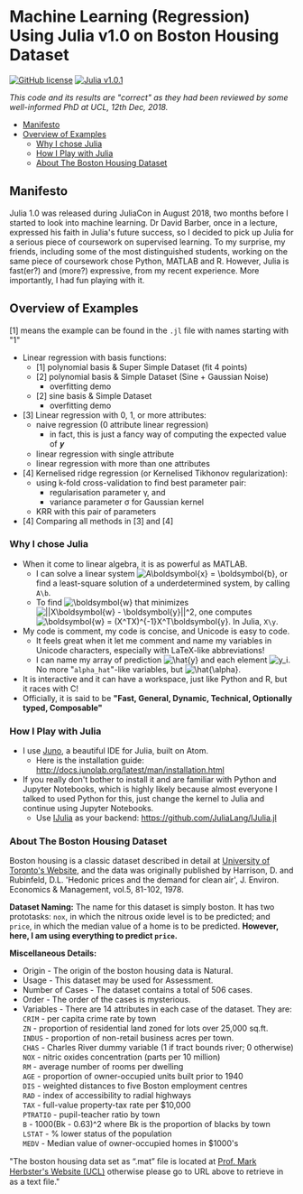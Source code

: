 # Machine Learning (Regression) Using Julia v1.0 on Boston Housing Dataset 
[![GitHub license](https://img.shields.io/badge/license-MIT-blue.svg)](https://github.com/qin-yu/ml-julia-boston-housing/blob/master/LICENSE)
[![Julia v1.0.1](https://img.shields.io/badge/Julia-v1.0.1-brightgreen.svg)](https://julialang.org/blog/2018/08/one-point-zero)

*This code and its results are "correct" as they had been reviewed by some well-informed PhD at UCL, 12th Dec, 2018.*

- [Manifesto](#manifesto)
- [Overview of Examples](#overview-of-examples)
  - [Why I chose Julia](#why-i-chose-julia)
  - [How I Play with Julia](#how-i-play-with-julia)
  - [About The Boston Housing Dataset](#about-the-boston-housing-dataset)

## Manifesto
Julia 1.0 was released during JuliaCon in August 2018, two months before I started to look into machine learning. Dr David Barber, once in a lecture, expressed his faith in Julia's future success, so I decided to pick up Julia for a serious piece of coursework on supervised learning. To my surprise, my friends, including some of the most distinguished students, working on the same piece of coursework chose Python, MATLAB and R. However, Julia is fast(er?) and (more?) expressive, from my recent experience. More importantly, I had fun playing with it.

## Overview of Examples
[1] means the example can be found in the `.jl` file with names starting with "1"
- Linear regression with basis functions:
  - [1] polynomial basis & Super Simple Dataset (fit 4 points)
  - [2] polynomial basis & Simple Dataset (Sine + Gaussian Noise)
    - overfitting demo
  - [2] sine basis & Simple Dataset
    - overfitting demo
- [3] Linear regression with 0, 1, or more attributes:
  - naive regression (0 attribute linear regression)
    - in fact, this is just a fancy way of computing the expected value of 𝒚
  - linear regression with single attribute
  - linear regression with more than one attributes
- [4] Kernelised ridge regression (or Kernelised Tikhonov regularization):
  - using k-fold cross-validation to find best parameter pair:
    - regularisation parameter γ, and
    - variance parameter σ for Gaussian kernel
  - KRR with this pair of parameters
- [4] Comparing all methods in [3] and [4]

### Why I chose Julia
- When it come to linear algebra, it is as powerful as MATLAB.
  - I can solve a linear system <img src="https://latex.codecogs.com/gif.latex?\inline&space;A\boldsymbol{x}&space;=&space;\boldsymbol{b}" title="A\boldsymbol{x} = \boldsymbol{b}" />, or find a least-square solution of a underdetermined system, by calling `A\b`.
  - To find <img src="https://latex.codecogs.com/gif.latex?\boldsymbol{w}" title="\boldsymbol{w}" /> that minimizes <img src="https://latex.codecogs.com/gif.latex?\inline&space;||X\boldsymbol{w}&space;-&space;\boldsymbol{y}||^2" title="||X\boldsymbol{w} - \boldsymbol{y}||^2" />, one computes <img src="https://latex.codecogs.com/gif.latex?\inline&space;\boldsymbol{w}&space;=&space;(X^TX)^{-1}X^T\boldsymbol{y}" title="\boldsymbol{w} = (X^TX)^{-1}X^T\boldsymbol{y}" />. In Julia, `X\y`.
- My code is comment, my code is concise, and Unicode is easy to code.
  - It feels great when it let me comment and name my variables in Unicode characters, especially with LaTeX-like abbreviations!
  - I can name my array of prediction <img src="https://latex.codecogs.com/gif.latex?\inline&space;\hat{y}" title="\hat{y}" /> and each element <img src="https://latex.codecogs.com/gif.latex?\inline&space;y_i" title="y_i" />. No more "`alpha_hat`"-like variables, but <img src="https://latex.codecogs.com/gif.latex?\inline&space;\hat{\alpha}" title="\hat{\alpha}" />.
- It is interactive and it can have a workspace, just like Python and R, but it races with C!
- Officially, it is said to be **"Fast, General, Dynamic, Technical, Optionally typed, Composable"**

### How I Play with Julia
- I use [Juno](http://junolab.org), a beautiful IDE for Julia, built on Atom.
  - Here is the installation guide: http://docs.junolab.org/latest/man/installation.html
- If you really don't bother to install it and are familiar with Python and Jupyter Notebooks, which is highly likely because almost everyone I talked to used Python for this, just change the kernel to Julia and continue using Jupyter Notebooks.
  - Use [IJulia](https://github.com/JuliaLang/IJulia.jl) as your backend: https://github.com/JuliaLang/IJulia.jl

### About The Boston Housing Dataset
Boston housing is a classic dataset described in detail at [University of Toronto's Website](http://www.cs.toronto.edu/~delve/data/boston/bostonDetail.html), and the data was originally published by Harrison, D. and Rubinfeld, D.L. 'Hedonic prices and the demand for clean air', J. Environ. Economics & Management, vol.5, 81-102, 1978.

**Dataset Naming:**
The name for this dataset is simply boston. It has two prototasks: `nox`, in which the nitrous oxide level is to be predicted; and `price`, in which the median value of a home is to be predicted. **However, here, I am using everything to predict `price`.**

**Miscellaneous Details:**  
- Origin - The origin of the boston housing data is Natural.  
- Usage - This dataset may be used for Assessment.  
- Number of Cases - The dataset contains a total of 506 cases.  
- Order - The order of the cases is mysterious.  
- Variables - There are 14 attributes in each case of the dataset. They are:  
  `CRIM` - per capita crime rate by town  
  `ZN` - proportion of residential land zoned for lots over 25,000 sq.ft.  
  `INDUS` - proportion of non-retail business acres per town.  
  `CHAS` - Charles River dummy variable (1 if tract bounds river; 0 otherwise)  
  `NOX` - nitric oxides concentration (parts per 10 million)  
  `RM` - average number of rooms per dwelling  
  `AGE` - proportion of owner-occupied units built prior to 1940  
  `DIS` - weighted distances to five Boston employment centres  
  `RAD` - index of accessibility to radial highways  
  `TAX` - full-value property-tax rate per $10,000  
  `PTRATIO` - pupil-teacher ratio by town  
  `B` - 1000(Bk - 0.63)^2 where Bk is the proportion of blacks by town  
  `LSTAT` - % lower status of the population  
  `MEDV` - Median value of owner-occupied homes in $1000's  

"The boston housing data set as “.mat” ﬁle is located at [Prof. Mark Herbster's Website (UCL)](http://www.cs.ucl.ac.uk/staff/M.Herbster/boston) otherwise please go to URL above to retrieve in as a text ﬁle."
